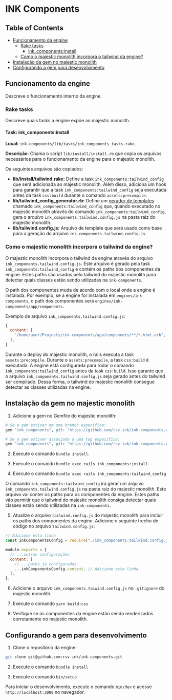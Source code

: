 # INK Components

## Table of Contents

- [Funcionamento da engine](#funcionamento-da-engine)
  - [Rake tasks](#rake-tasks)
    - [ink_components:install](#ink_componentsinstall)
  - [Como o majestic monolith incorpora o tailwind da engine?](#como-o-majestic-monolith-incorpora-o-tailwind-da-engine)
- [Instalação da gem no majestic monolith](#instalação-da-gem-no-majestic-monolith)
- [Configurando a gem para desenvolvimento](#configurando-a-gem-para-desenvolvimento)

## Funcionamento da engine

Descreve o funcionamento interno da engine.

### Rake tasks

Descreve quais tasks a engine expõe ao majestic monolith.

#### Task: ink_components:install

**Local:** `ink-components/lib/tasks/ink_components_tasks.rake`.

**Descrição**: Chama o script `lib/install/install.rb` que copia os arquivos necessários para o funcionamento da engine para o majestic monolith.

Os seguintes arquivos são copiados:
- **lib/install/tailwind.rake:** Define a task `ink_components:tailwind_config` que será adicionada ao majestic monolith. Além disso, adiciona um hook para garantir que a task `ink_components:tailwind_config` seja executada antes da task `css:build` durante o comando `assets:precompile`.
- **lib/tailwind_config_generator.rb:** Define um [gerador de templates](https://guides.rubyonrails.org/generators.html) chamado `ink_components:tailwind_config` que, quando executado no majestic monolith através do comando `ink_components:tailwind_config`, gera o arquivo `ink_components.tailwind.config.js` na pasta raiz do majestic monolith.
- **lib/tailwind.config.js:** Arquivo de template que será usado como base para a geração do arquivo `ink_components.tailwind.config.js`.

### Como o majestic monolith incorpora o tailwind da engine?

O majestic monolith incorpora o tailwind da engine através do arquivo `ink_components.tailwind.config.js`. Este arquivo é gerado pela task `ink_components:tailwind_config` e contém os paths dos componentes da engine. Estes paths são usados pelo tailwind do majestic monolith para detectar quais classes estão sendo utilizadas na `ink-components`.

O path dos componentes muda de acordo com o local onde a engine é instalada. Por exemplo, se a engine for instalada em `engines/ink-components`, o path dos componentes será `engines/ink-components/app/components`. 

Exemplo de arquivo `ink_components.tailwind.config.js`:

```javascript
{
  content: [
    "/home/user/Projects/ink-components/app/components/**/*.html.erb",
  ],
}
```

Durante o deploy do majestic monolith, o rails executa a task `assets:precompile`. Durante o `assets:precompile`, a task `css:build` é executada. A engine está configurada para rodar o comando `ink_components:tailwind_config` antes da task `css:build`. Isso garante que o arquivo `ink_components.tailwind.config.js` seja gerado antes do tailwind ser compilado. Dessa forma, o tailwind do majestic monolith consegue detectar as classes utilizadas na engine.

## Instalação da gem no majestic monolith

1. Adicione a gem no Gemfile do majestic monolith:

```ruby
# Se a gem estiver em uma branch específica:
gem "ink_components", git: "https://github.com/rsv-ink/ink-components.git", branch: "first-setup"

# Se a gem estiver associada a uma tag específica:
gem "ink_components", git: "https://github.com/rsv-ink/ink-components.git", tag: "v0.1.0"
```

2. Execute o comando `bundle install`.

3. Execute o comando `bundle exec rails ink_components:install`.

4. Execute o comando `bundle exec rails ink_components:tailwind_config`

O comando `ink_components:tailwind_config` irá gerar um arquivo `ink_components.tailwind.config.js` na pasta raiz do majestic monolith. Este arquivo vai conter os paths para os componentes da engine. Estes paths vão permitir que o tailwind do majestic monolith consiga detectar quais classes estão sendo utilizadas na `ink-components`.

5. Atualize o arquivo `tailwind.config.js` do majestic monolith para incluir os paths dos componentes da engine. Adicione o seguinte trecho de código no arquivo `tailwind.config.js`:

```javascript
// Adicione esta linha
const inkComponentsConfig = require("./ink_components.tailwind.config.js");

module.exports = {
  // ...outras configurações
  content: [
    // ...paths já configurados
    ...inkComponentsConfig.content, // Adicione esta linha
  ],
};
```

6. Adicione o arquivo `ink_components.taiwind.config.js` no `.gitignore` do majestic monolith.

7. Execute o comando `yarn build:css`

8. Verifique se os componentes da engine estão sendo renderizados corretamente no majestic monolith.

## Configurando a gem para desenvolvimento

1. Clone o repositório da engine:

```bash
git clone git@github.com:rsv-ink/ink-components.git
```

2. Execute o comando `bundle install`

3. Execute o comando `bin/setup`

Para iniciar o desenvolvimento, execute o comando `bin/dev` e acesse `http://localhost:3000` no navegador.
